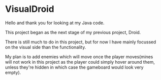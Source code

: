 # VisualDroid

Hello and thank you for looking at my Java code.

This project began as the next stage of my previous project, Droid.

There is still much to do in this project, but for now I have mainly focussed on the visual side than the functionality. 

My plan is to add enemies which will move once the player moves(mines will not work in this project as the player could simply
hover around them, unless they're hidden in which case the gameboard would look very empty).

